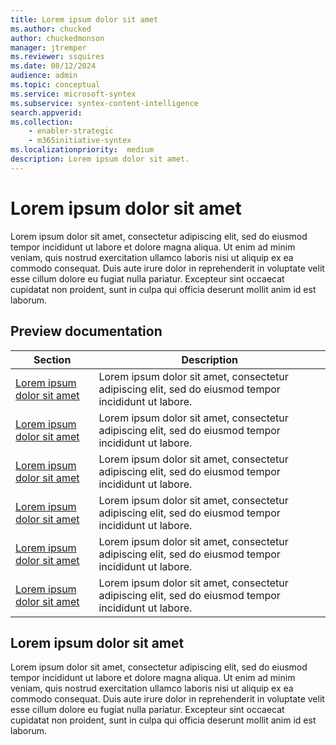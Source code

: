 ```yaml
---
title: Lorem ipsum dolor sit amet
ms.author: chucked
author: chuckedmonson
manager: jtremper
ms.reviewer: ssquires
ms.date: 08/12/2024
audience: admin
ms.topic: conceptual
ms.service: microsoft-syntex
ms.subservice: syntex-content-intelligence
search.appverid: 
ms.collection: 
    - enabler-strategic
    - m365initiative-syntex
ms.localizationpriority:  medium
description: Lorem ipsum dolor sit amet.
---
```


# Lorem ipsum dolor sit amet

Lorem ipsum dolor sit amet, consectetur adipiscing elit, sed do eiusmod tempor incididunt ut labore et dolore magna aliqua. Ut enim ad minim veniam, quis nostrud exercitation ullamco laboris nisi ut aliquip ex ea commodo consequat. Duis aute irure dolor in reprehenderit in voluptate velit esse cillum dolore eu fugiat nulla pariatur. Excepteur sint occaecat cupidatat non proident, sunt in culpa qui officia deserunt mollit anim id est laborum.

## Preview documentation
<!---
- [Lorem ipsum dolor sit amet](autofill.md)
- [Lorem ipsum dolor sit amet](autofill.md)
- [Lorem ipsum dolor sit amet](autofill.md)
- [Lorem ipsum dolor sit amet](autofill.md)
- [Lorem ipsum dolor sit amet](autofill.md)
- [Lorem ipsum dolor sit amet](autofill.md)
- [Lorem ipsum dolor sit amet](autofill.md)
- [Lorem ipsum dolor sit amet](autofill.md)
--->

|Section  |Description  |
|---------|---------|
|[Lorem ipsum dolor sit amet](autofill.md)    |Lorem ipsum dolor sit amet, consectetur adipiscing elit, sed do eiusmod tempor incididunt ut labore.         |
|[Lorem ipsum dolor sit amet](autofill.md)    |Lorem ipsum dolor sit amet, consectetur adipiscing elit, sed do eiusmod tempor incididunt ut labore.         |
|[Lorem ipsum dolor sit amet](autofill.md)    |Lorem ipsum dolor sit amet, consectetur adipiscing elit, sed do eiusmod tempor incididunt ut labore.         |
|[Lorem ipsum dolor sit amet](autofill.md)    |Lorem ipsum dolor sit amet, consectetur adipiscing elit, sed do eiusmod tempor incididunt ut labore.         |
|[Lorem ipsum dolor sit amet](autofill.md)    |Lorem ipsum dolor sit amet, consectetur adipiscing elit, sed do eiusmod tempor incididunt ut labore.         |
|[Lorem ipsum dolor sit amet](autofill.md)    |Lorem ipsum dolor sit amet, consectetur adipiscing elit, sed do eiusmod tempor incididunt ut labore.         |

## Lorem ipsum dolor sit amet

Lorem ipsum dolor sit amet, consectetur adipiscing elit, sed do eiusmod tempor incididunt ut labore et dolore magna aliqua. Ut enim ad minim veniam, quis nostrud exercitation ullamco laboris nisi ut aliquip ex ea commodo consequat. Duis aute irure dolor in reprehenderit in voluptate velit esse cillum dolore eu fugiat nulla pariatur. Excepteur sint occaecat cupidatat non proident, sunt in culpa qui officia deserunt mollit anim id est laborum.